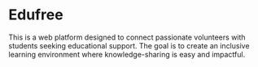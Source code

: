 # Edufree
This is a web platform designed to connect passionate volunteers with students seeking educational support. The goal is to create an inclusive learning environment where knowledge-sharing is easy and impactful.
